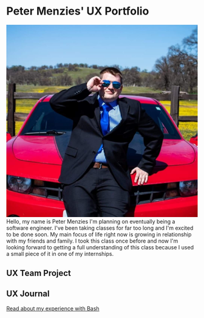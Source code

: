 # Peter Menzies' UX Portfolio
![Photo of Peter the author of this page](/assets/peter.jpg)
Hello, my name is Peter Menzies I'm planning on eventually being a software engineer. I've been taking classes for far too long and I'm excited to be done soon. My main focus of life right now is growing in relationship with my friends and family. I took this class once before and now I'm looking forward to getting a full understanding of this class because I used a small piece of it in one of my internships.

## UX Team Project


## UX Journal

[Read about my experience with Bash](j01/)
